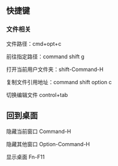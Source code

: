 



## 快捷键

### 文件相关

文件路径：cmd+opt+c

前往指定路径：command shift g

打开当前用户文件夹：shift-Command-H

复制文件引用地址：command shift option c

切换编辑文件 control+tab



## 回到桌面

隐藏当前窗口 Command-H

隐藏其他窗口 Option-Command-H

显示桌面 Fn-F11

